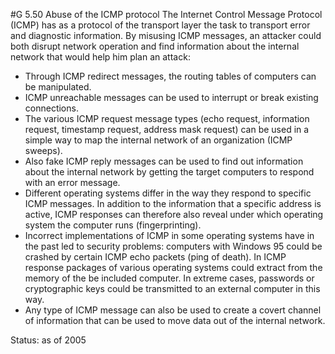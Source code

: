 #G 5.50 Abuse of the ICMP protocol
The Internet Control Message Protocol (ICMP) has as a protocol of the transport layer the task to transport error and diagnostic information. By misusing ICMP messages, an attacker could both disrupt network operation and find information about the internal network that would help him plan an attack:

* Through ICMP redirect messages, the routing tables of computers can be manipulated.
* ICMP unreachable messages can be used to interrupt or break existing connections.
* The various ICMP request message types (echo request, information request, timestamp request, address mask request) can be used in a simple way to map the internal network of an organization (ICMP sweeps).
* Also fake ICMP reply messages can be used to find out information about the internal network by getting the target computers to respond with an error message.
* Different operating systems differ in the way they respond to specific ICMP messages. In addition to the information that a specific address is active, ICMP responses can therefore also reveal under which operating system the computer runs (fingerprinting).
* Incorrect implementations of ICMP in some operating systems have in the past led to security problems: computers with Windows 95 could be crashed by certain ICMP echo packets (ping of death). In ICMP response packages of various operating systems could extract from the memory of the be included computer. In extreme cases, passwords or cryptographic keys could be transmitted to an external computer in this way.
* Any type of ICMP message can also be used to create a covert channel of information that can be used to move data out of the internal network.


Status: as of 2005



